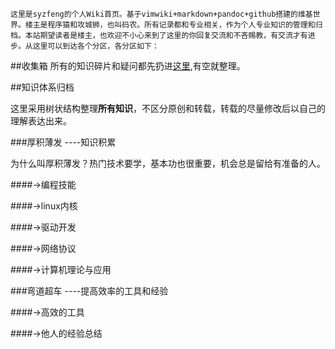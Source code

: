 <!---title:syzfeng维基世界-->
  

    这里是syzfeng的个人Wiki首页。基于vimwiki+markdown+pandoc+github搭建的维基世界。楼主是程序猿和攻城狮，也叫码农。所有记录都和专业相关，作为个人专业知识的管理和归档。本站期望读者是楼主，也欢迎不小心来到了这里的你回复交流和不吝赐教，有交流才有进步。从这里可以到达各个分区，各分区如下：

##收集箱
所有的知识碎片和疑问都先扔进[这里](dropbox.html),有空就整理。

##知识体系归档

这里采用树状结构整理**所有知识**，不区分原创和转载，转载的尽量修改后以自己的理解表达出来。


###厚积薄发 ----知识积累

为什么叫厚积薄发？热门技术要学，基本功也很重要，机会总是留给有准备的人。

####->编程技能

####->linux内核

####->驱动开发

####->网络协议

####->计算机理论与应用

###弯道超车 ----提高效率的工具和经验

####->高效的工具

####->他人的经验总结

###
